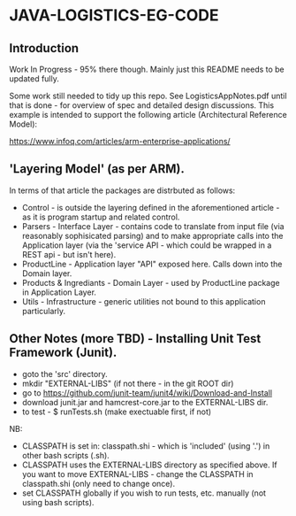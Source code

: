 # JAVA-LOGISTICS-EG-CODE

## Introduction
Work In Progress - 95% there though. Mainly just this README needs to be updated fully.

Some work still needed to tidy up this repo. See LogisticsAppNotes.pdf until that is done - for overview of spec and detailed design discussions.
This example is intended to support the following article (Architectural Reference Model):

https://www.infoq.com/articles/arm-enterprise-applications/

## 'Layering Model' (as per ARM).

In terms of that article the packages are distrbuted as follows:

* Control - is outside the layering defined in the aforementioned article - as it is program startup and related control.
* Parsers - Interface Layer - contains code to translate from input file (via reasonably sophisicated parsing)  and to make appropriate calls into the Application layer (via the 'service API - which could be wrapped in a REST api - but isn't here).
* ProductLine - Application layer "API" exposed here. Calls down into the Domain layer.
* Products & Ingrediants - Domain Layer - used by ProductLine package in Application Layer.
* Utils - Infrastructure - generic utilities not bound to this application particularly.

## Other Notes (more TBD) - Installing Unit Test Framework (Junit).

* goto the 'src' directory.
* mkdir "EXTERNAL-LIBS" (if not there - in the git ROOT dir)
* go to https://github.com/junit-team/junit4/wiki/Download-and-Install
* download junit.jar and hamcrest-core.jar to the EXTERNAL-LIBS dir.
* to test - $ runTests.sh (make exectuable first, if not)

NB:
* CLASSPATH is set in: classpath.shi - which is 'included' (using '.') in other bash scripts (.sh).
* CLASSPATH uses the EXTERNAL-LIBS directory as specified above. If you want to move EXTERNAL-LIBS - change the CLASSPATH in classpath.shi (only need to change once).
* set CLASSPATH globally if you wish to run tests, etc. manually (not using bash scripts).

